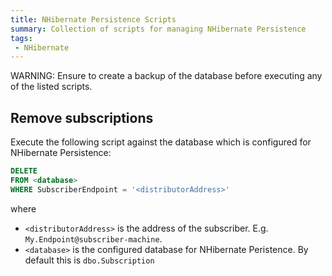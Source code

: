 ```yaml
---
title: NHibernate Persistence Scripts
summary: Collection of scripts for managing NHibernate Persistence
tags:
 - NHibernate
---
```


WARNING: Ensure to create a backup of the database before executing any of the listed scripts.


## Remove subscriptions

Execute the following script against the database which is configured for NHibernate Persistence:

```sql
DELETE
FROM <database>
WHERE SubscriberEndpoint = '<distributorAddress>'
```

where 
* `<distributorAddress>` is the address of the subscriber. E.g. `My.Endpoint@subscriber-machine`.
* `<database>` is the configured database for NHibernate Peristence. By default this is `dbo.Subscription`